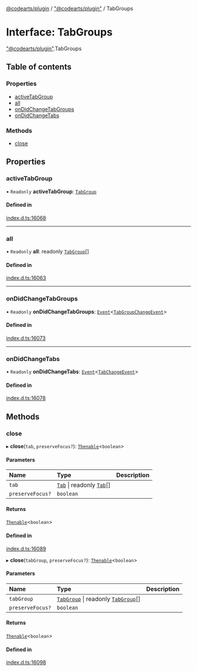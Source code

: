 [@codearts/plugin](../README.md) / ["@codearts/plugin"](../modules/_codearts_plugin_.md) / TabGroups

# Interface: TabGroups

["@codearts/plugin"](../modules/_codearts_plugin_.md).TabGroups

## Table of contents

### Properties

- [activeTabGroup](codearts_plugin_.TabGroups.md#activetabgroup)
- [all](codearts_plugin_.TabGroups.md#all)
- [onDidChangeTabGroups](codearts_plugin_.TabGroups.md#ondidchangetabgroups)
- [onDidChangeTabs](codearts_plugin_.TabGroups.md#ondidchangetabs)

### Methods

- [close](codearts_plugin_.TabGroups.md#close)

## Properties

### activeTabGroup

• `Readonly` **activeTabGroup**: [`TabGroup`](codearts_plugin_.TabGroup.md)

#### Defined in

[index.d.ts:16068](https://github.com/huaweicloud/cloudide-plugin-api/blob/b58031b/index.d.ts#L16068)

___

### all

• `Readonly` **all**: readonly [`TabGroup`](codearts_plugin_.TabGroup.md)[]

#### Defined in

[index.d.ts:16063](https://github.com/huaweicloud/cloudide-plugin-api/blob/b58031b/index.d.ts#L16063)

___

### onDidChangeTabGroups

• `Readonly` **onDidChangeTabGroups**: [`Event`](codearts_plugin_.Event.md)<[`TabGroupChangeEvent`](codearts_plugin_.TabGroupChangeEvent.md)\>

#### Defined in

[index.d.ts:16073](https://github.com/huaweicloud/cloudide-plugin-api/blob/b58031b/index.d.ts#L16073)

___

### onDidChangeTabs

• `Readonly` **onDidChangeTabs**: [`Event`](codearts_plugin_.Event.md)<[`TabChangeEvent`](codearts_plugin_.TabChangeEvent.md)\>

#### Defined in

[index.d.ts:16078](https://github.com/huaweicloud/cloudide-plugin-api/blob/b58031b/index.d.ts#L16078)

## Methods

### close

▸ **close**(`tab`, `preserveFocus?`): [`Thenable`](Thenable.md)<`boolean`\>

#### Parameters

| Name | Type | Description |
| :------ | :------ | :------ |
| `tab` | [`Tab`](codearts_plugin_.Tab.md) \| readonly [`Tab`](codearts_plugin_.Tab.md)[] |  |
| `preserveFocus?` | `boolean` |  |

#### Returns

[`Thenable`](Thenable.md)<`boolean`\>

#### Defined in

[index.d.ts:16089](https://github.com/huaweicloud/cloudide-plugin-api/blob/b58031b/index.d.ts#L16089)

▸ **close**(`tabGroup`, `preserveFocus?`): [`Thenable`](Thenable.md)<`boolean`\>

#### Parameters

| Name | Type | Description |
| :------ | :------ | :------ |
| `tabGroup` | [`TabGroup`](codearts_plugin_.TabGroup.md) \| readonly [`TabGroup`](codearts_plugin_.TabGroup.md)[] |  |
| `preserveFocus?` | `boolean` |  |

#### Returns

[`Thenable`](Thenable.md)<`boolean`\>

#### Defined in

[index.d.ts:16098](https://github.com/huaweicloud/cloudide-plugin-api/blob/b58031b/index.d.ts#L16098)
